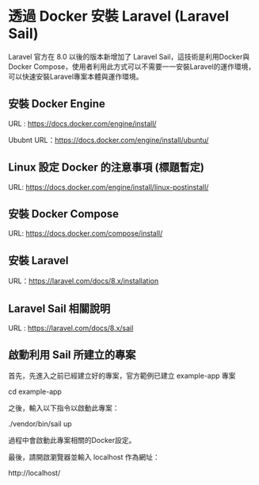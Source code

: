 # 透過 Docker 安裝 Laravel (Laravel Sail)

Laravel 官方在 8.0 以後的版本新增加了 Laravel Sail，這技術是利用Docker與Docker Compose，使用者利用此方式可以不需要一一安裝Laravel的運作環境，可以快速安裝Laravel專案本體與運作環境。

## 安裝 Docker Engine

URL : https://docs.docker.com/engine/install/

Ububnt URL：https://docs.docker.com/engine/install/ubuntu/

## Linux 設定 Docker 的注意事項 (標題暫定)

URL: https://docs.docker.com/engine/install/linux-postinstall/

## 安裝 Docker Compose

URL: https://docs.docker.com/compose/install/

## 安裝 Laravel 

URL：https://laravel.com/docs/8.x/installation

## Laravel Sail 相關說明

URL : https://laravel.com/docs/8.x/sail

## 啟動利用 Sail 所建立的專案

首先，先進入之前已經建立好的專案，官方範例已建立 example-app 專案

cd example-app

之後，輸入以下指令以啟動此專案：

./vendor/bin/sail up

過程中會啟動此專案相關的Docker設定。

最後，請開啟瀏覽器並輸入 localhost 作為網址：

http://localhost/